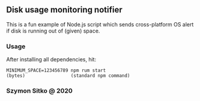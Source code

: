 ## Disk usage monitoring notifier

This is a fun example of Node.js script which sends cross-platform OS alert if
disk is running out of (given) space.

### Usage

After installing all dependencies, hit:

    MINIMUM_SPACE=123456789 npm rum start
    (bytes)                 (standard npm command)

### Szymon Sitko @ 2020
